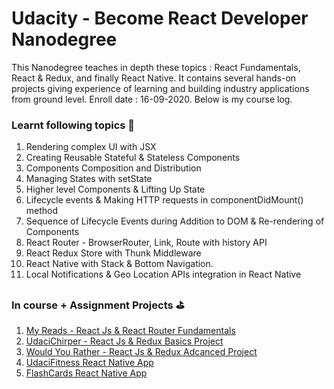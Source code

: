 # Udacity - Become React Developer Nanodegree 

This Nanodegree teaches in depth these topics : React Fundamentals, React & Redux, and finally React Native. It contains several hands-on projects giving experience of learning and building industry applications from ground level. Enroll date : 16-09-2020. Below is my course log.


### Learnt following topics 🧠

1. Rendering complex UI with JSX
2. Creating Reusable Stateful & Stateless Components
3. Components Composition and Distribution
4. Managing States with setState
5. Higher level Components & Lifting Up State
6. Lifecycle events & Making HTTP requests in componentDidMount() method
7. Sequence of Lifecycle Events during Addition to DOM & Re-rendering of Components
8. React Router - BrowserRouter, Link, Route with history API
9. React Redux Store with Thunk Middleware
10. React Native with Stack & Bottom Navigation.
11. Local Notifications & Geo Location APIs integration in React Native


### In course + Assignment Projects ⛳️

1. [My Reads - React Js & React Router Fundamentals](https://github.com/kmanadkat/ud-my-reads)
2. [UdaciChirper - React Js & Redux Basics Project](https://github.com/kmanadkat/udacity-react-nd/tree/master/07%20reactnd-chirper-app)
3. [Would You Rather - React Js & Redux Adcanced Project](https://github.com/kmanadkat/ud-would-you-rather)
4. [UdaciFitness React Native App](https://github.com/kmanadkat/ud-udacifitness)
5. [FlashCards React Native App](https://github.com/kmanadkat/ud-flash-cards)
